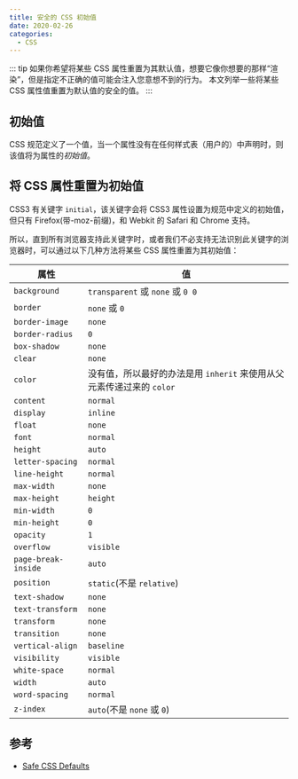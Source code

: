 ```yaml
---
title: 安全的 CSS 初始值
date: 2020-02-26
categories:
  - CSS
---
```


::: tip
如果你希望将某些 CSS 属性重置为其默认值，想要它像你想要的那样“渲染”，但是指定不正确的值可能会注入您意想不到的行为。
本文列举一些将某些 CSS 属性值重置为默认值的安全的值。
:::

<!-- more -->

## 初始值

CSS 规范定义了一个值，当一个属性没有在任何样式表（用户的）中声明时，则该值将为属性的*初始值*。

## 将 CSS 属性重置为初始值

CSS3 有关键字 `initial`，该关键字会将 CSS3 属性设置为规范中定义的初始值，但只有 Firefox(带-moz-前缀)，和 Webkit 的 Safari 和 Chrome 支持。

所以，直到所有浏览器支持此关键字时，或者我们不必支持无法识别此关键字的浏览器时，可以通过以下几种方法将某些 CSS 属性重置为其初始值：

| 属性 | 值 |
| ------ | ------ |
| `background` | `transparent` 或 `none` 或 `0 0` |
| `border` | `none` 或 `0` |
| `border-image` | `none` |
| `border-radius` | `0` |
| `box-shadow` | `none` |
| `clear` | `none` |
| `color` | 没有值，所以最好的办法是用 `inherit` 来使用从父元素传递过来的 `color` |
| `content` | `normal` |
| `display` | `inline` |
| `float` | `none` |
| `font` | `normal` |
| `height` | `auto` |
| `letter-spacing` | `normal` |
| `line-height` | `normal` |
| `max-width` | `none` |
| `max-height` | `height` |
| `min-width` | `0` |
| `min-height` | `0` |
| `opacity` | `1` |
| `overflow` | `visible` |
| `page-break-inside` | `auto` |
| `position` | `static`(不是 `relative`) |
| `text-shadow` | `none` |
| `text-transform` | `none` |
| `transform` | `none` |
| `transition` | `none` |
| `vertical-align` | `baseline` |
| `visibility` | `visible` |
| `white-space` | `normal` |
| `width` | `auto` |
| `word-spacing` | `normal` |
| `z-index` | `auto`(不是 `none` 或 `0`) |

## 参考

- [Safe CSS Defaults](http://nimbupani.com/safe-css-defaults.html)
